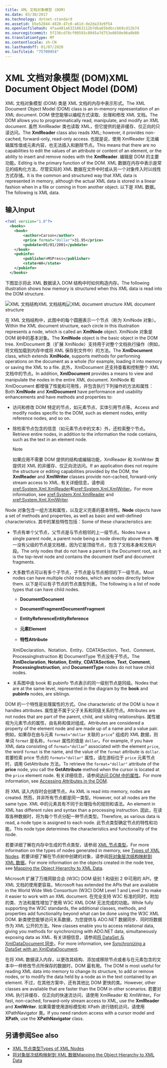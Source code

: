 ```yaml
---
title: XML 文档对象模型 (DOM)
ms.date: 03/30/2017
ms.technology: dotnet-standard
ms.assetid: b5e52844-4820-47c0-a61d-de2da33e9f54
ms.openlocfilehash: 4faa481a6331863112b7dba65bdbccb69cd12b7d
ms.sourcegitcommit: 5f236cd78cf09593c8945a7d753e0850e96a0b80
ms.translationtype: MT
ms.contentlocale: zh-CN
ms.lasthandoff: 01/07/2020
ms.locfileid: "75709954"
---
```

# <a name="xml-document-object-model-dom"></a><span data-ttu-id="26b03-102">XML 文档对象模型 (DOM)</span><span class="sxs-lookup"><span data-stu-id="26b03-102">XML Document Object Model (DOM)</span></span>

<span data-ttu-id="26b03-103">XML 文档对象模型 (DOM) 类是 XML 文档的内存中表示形式。</span><span class="sxs-lookup"><span data-stu-id="26b03-103">The XML Document Object Model (DOM) class is an in-memory representation of an XML document.</span></span> <span data-ttu-id="26b03-104">DOM 使您能够以编程方式读取、处理和修改 XML 文档。</span><span class="sxs-lookup"><span data-stu-id="26b03-104">The DOM allows you to programmatically read, manipulate, and modify an XML document.</span></span> <span data-ttu-id="26b03-105">虽然 XmlReader 类也读取 XML，但它提供的是非缓存、仅正向的只读访问。</span><span class="sxs-lookup"><span data-stu-id="26b03-105">The **XmlReader** class also reads XML; however, it provides non-cached, forward-only, read-only access.</span></span> <span data-ttu-id="26b03-106">也就是说，使用 XmlReader 无法编辑属性值或元素内容，也无法插入和删除节点。</span><span class="sxs-lookup"><span data-stu-id="26b03-106">This means that there are no capabilities to edit the values of an attribute or content of an element, or the ability to insert and remove nodes with the **XmlReader**.</span></span> <span data-ttu-id="26b03-107">编辑是 DOM 的主要功能。</span><span class="sxs-lookup"><span data-stu-id="26b03-107">Editing is the primary function of the DOM.</span></span> <span data-ttu-id="26b03-108">XML 数据在内存中表示是常见的结构化方法，尽管实际的 XML 数据在文件中时或从另一个对象传入时以线性方式存储。</span><span class="sxs-lookup"><span data-stu-id="26b03-108">It is the common and structured way that XML data is represented in memory, although the actual XML data is stored in a linear fashion when in a file or coming in from another object.</span></span> <span data-ttu-id="26b03-109">以下是 XML 数据。</span><span class="sxs-lookup"><span data-stu-id="26b03-109">The following is XML data.</span></span>

## <a name="input"></a><span data-ttu-id="26b03-110">输入</span><span class="sxs-lookup"><span data-stu-id="26b03-110">Input</span></span>

```xml
<?xml version="1.0"?>
  <books>
    <book>
        <author>Carson</author>
        <price format="dollar">31.95</price>
        <pubdate>05/01/2001</pubdate>
    </book>
    <pubinfo>
        <publisher>MSPress</publisher>
        <state>WA</state>
    </pubinfo>
  </books>
```

<span data-ttu-id="26b03-111">下图显示将此 XML 数据读入 DOM 结构中时如何构造内存。</span><span class="sxs-lookup"><span data-stu-id="26b03-111">The following illustration shows how memory is structured when this XML data is read into the DOM structure.</span></span>

<span data-ttu-id="26b03-112">![XML 文档结构](../../../../docs/standard/data/xml/media/xml-to-domtree.gif "XML_To_DOMTree")XML 文档结构</span><span class="sxs-lookup"><span data-stu-id="26b03-112">![XML document structure](../../../../docs/standard/data/xml/media/xml-to-domtree.gif "XML_To_DOMTree") XML document structure</span></span>

<span data-ttu-id="26b03-113">在 XML 文档结构中，此图中的每个圆圈表示一个节点（称为 XmlNode 对象）。</span><span class="sxs-lookup"><span data-stu-id="26b03-113">Within the XML document structure, each circle in this illustration represents a node, which is called an **XmlNode** object.</span></span> <span data-ttu-id="26b03-114">XmlNode 对象是 DOM 树中的基本对象。</span><span class="sxs-lookup"><span data-stu-id="26b03-114">The **XmlNode** object is the basic object in the DOM tree.</span></span> <span data-ttu-id="26b03-115">XmlDocument 类（扩展 XmlNode）支持用于对整个文档执行操作（例如，将文档加载到内存中或将 XML 保存到文件中）的方法。</span><span class="sxs-lookup"><span data-stu-id="26b03-115">The **XmlDocument** class, which extends **XmlNode**, supports methods for performing operations on the document as a whole (for example, loading it into memory or saving the XML to a file.</span></span> <span data-ttu-id="26b03-116">此外，XmlDocument 还支持查看和控制整个 XML 文档中的节点。</span><span class="sxs-lookup"><span data-stu-id="26b03-116">In addition, **XmlDocument** provides a means to view and manipulate the nodes in the entire XML document.</span></span> <span data-ttu-id="26b03-117">XmlNode 和 XmlDocument 都增强了性能和可用性，并包含执行下列操作的方法和属性：</span><span class="sxs-lookup"><span data-stu-id="26b03-117">Both **XmlNode** and **XmlDocument** have performance and usability enhancements and have methods and properties to:</span></span>

- <span data-ttu-id="26b03-118">访问和修改 DOM 特定的节点，如元素节点、实体引用节点等。</span><span class="sxs-lookup"><span data-stu-id="26b03-118">Access and modify nodes specific to the DOM, such as element nodes, entity reference nodes, and so on.</span></span>

- <span data-ttu-id="26b03-119">除检索节点包含的信息（如元素节点中的文本）外，还检索整个节点。</span><span class="sxs-lookup"><span data-stu-id="26b03-119">Retrieve entire nodes, in addition to the information the node contains, such as the text in an element node.</span></span>

  > [!NOTE]
  > <span data-ttu-id="26b03-120">如果应用不需要 DOM 提供的结构或编辑功能，XmlReader 和 XmlWriter 类提供对 XML 的非缓存、仅正向流访问。</span><span class="sxs-lookup"><span data-stu-id="26b03-120">If an application does not require the structure or editing capabilities provided by the DOM, the **XmlReader** and **XmlWriter** classes provide non-cached, forward-only stream access to XML.</span></span> <span data-ttu-id="26b03-121">有关详细信息，请参阅 <xref:System.Xml.XmlReader>和<xref:System.Xml.XmlWriter>。</span><span class="sxs-lookup"><span data-stu-id="26b03-121">For more information, see <xref:System.Xml.XmlReader> and <xref:System.Xml.XmlWriter>.</span></span>

<span data-ttu-id="26b03-122">Node 对象包含一组方法和属性，以及定义完善的基本特性。</span><span class="sxs-lookup"><span data-stu-id="26b03-122">**Node** objects have a set of methods and properties, as well as basic and well-defined characteristics.</span></span> <span data-ttu-id="26b03-123">其中的某些特性包括：</span><span class="sxs-lookup"><span data-stu-id="26b03-123">Some of these characteristics are:</span></span>

- <span data-ttu-id="26b03-124">节点有单个父节点，父节点是与节点相邻的上一级节点。</span><span class="sxs-lookup"><span data-stu-id="26b03-124">Nodes have a single parent node, a parent node being a node directly above them.</span></span> <span data-ttu-id="26b03-125">唯一没有父级的节点是文档根，因为它是顶级节点，包含了文档本身和文档片段。</span><span class="sxs-lookup"><span data-stu-id="26b03-125">The only nodes that do not have a parent is the Document root, as it is the top-level node and contains the document itself and document fragments.</span></span>

- <span data-ttu-id="26b03-126">大多数节点可以有多个子节点，子节点是与节点相邻的下一级节点。</span><span class="sxs-lookup"><span data-stu-id="26b03-126">Most nodes can have multiple child nodes, which are nodes directly below them.</span></span> <span data-ttu-id="26b03-127">以下是可以有子节点的节点类型列表。</span><span class="sxs-lookup"><span data-stu-id="26b03-127">The following is a list of node types that can have child nodes.</span></span>

  - <span data-ttu-id="26b03-128">**Document**</span><span class="sxs-lookup"><span data-stu-id="26b03-128">**Document**</span></span>

  - <span data-ttu-id="26b03-129">**DocumentFragment**</span><span class="sxs-lookup"><span data-stu-id="26b03-129">**DocumentFragment**</span></span>

  - <span data-ttu-id="26b03-130">**EntityReference**</span><span class="sxs-lookup"><span data-stu-id="26b03-130">**EntityReference**</span></span>

  - <span data-ttu-id="26b03-131">**元素**</span><span class="sxs-lookup"><span data-stu-id="26b03-131">**Element**</span></span>

  - <span data-ttu-id="26b03-132">**特性**</span><span class="sxs-lookup"><span data-stu-id="26b03-132">**Attribute**</span></span>

  <span data-ttu-id="26b03-133">XmlDeclaration、Notation、Entity、CDATASection、Text、Comment、ProcessingInstruction 和 DocumentType 节点没有子节点。</span><span class="sxs-lookup"><span data-stu-id="26b03-133">The **XmlDeclaration**, **Notation**, **Entity**, **CDATASection**, **Text**, **Comment**, **ProcessingInstruction**, and **DocumentType** nodes do not have child nodes.</span></span>

- <span data-ttu-id="26b03-134">关系图中由 book 和 pubinfo 节点表示的同一级别节点是同级。</span><span class="sxs-lookup"><span data-stu-id="26b03-134">Nodes that are at the same level, represented in the diagram by the **book** and **pubinfo** nodes, are siblings.</span></span>

<span data-ttu-id="26b03-135">DOM 的一个特性是处理属性的方式。</span><span class="sxs-lookup"><span data-stu-id="26b03-135">One characteristic of the DOM is how it handles attributes.</span></span> <span data-ttu-id="26b03-136">属性是不属于父子关系和同级关系的节点。</span><span class="sxs-lookup"><span data-stu-id="26b03-136">Attributes are not nodes that are part of the parent, child, and sibling relationships.</span></span> <span data-ttu-id="26b03-137">属性被视为元素节点的属性，由名称和值对组成。</span><span class="sxs-lookup"><span data-stu-id="26b03-137">Attributes are considered a property of the element node and are made up of a name and a value pair.</span></span> <span data-ttu-id="26b03-138">例如，如果存在由与元素 `format="dollar` 关联的 `price`" 组成的 XML 数据，则单词 `format` 是名称，`format` 属性的值是 `dollar`。</span><span class="sxs-lookup"><span data-stu-id="26b03-138">For example, if you have XML data consisting of `format="dollar`" associated with the element `price`, the word `format` is the name, and the value of the `format` attribute is `dollar`.</span></span> <span data-ttu-id="26b03-139">若要检索 price 节点的 `format="dollar"` 属性，请在游标位于 `price` 元素节点时，调用 GetAttribute 方法。</span><span class="sxs-lookup"><span data-stu-id="26b03-139">To retrieve the `format="dollar"` attribute of the **price** node, you call the **GetAttribute** method when the cursor is located at the `price` element node.</span></span> <span data-ttu-id="26b03-140">有关详细信息，请参阅[访问 DOM 中的属性](../../../../docs/standard/data/xml/accessing-attributes-in-the-dom.md)。</span><span class="sxs-lookup"><span data-stu-id="26b03-140">For more information, see [Accessing Attributes in the DOM](../../../../docs/standard/data/xml/accessing-attributes-in-the-dom.md).</span></span>

<span data-ttu-id="26b03-141">将 XML 读入内存时会创建节点。</span><span class="sxs-lookup"><span data-stu-id="26b03-141">As XML is read into memory, nodes are created.</span></span> <span data-ttu-id="26b03-142">然而，并非所有节点都是同一类型。</span><span class="sxs-lookup"><span data-stu-id="26b03-142">However, not all nodes are the same type.</span></span> <span data-ttu-id="26b03-143">XML 中的元素具有不同于处理指令的规则和语法。</span><span class="sxs-lookup"><span data-stu-id="26b03-143">An element in XML has different rules and syntax than a processing instruction.</span></span> <span data-ttu-id="26b03-144">因此，在读取各种数据时，将为每个节点分配一种节点类型。</span><span class="sxs-lookup"><span data-stu-id="26b03-144">Therefore, as various data is read, a node type is assigned to each node.</span></span> <span data-ttu-id="26b03-145">此节点类型确定节点的特性和功能。</span><span class="sxs-lookup"><span data-stu-id="26b03-145">This node type determines the characteristics and functionality of the node.</span></span>

<span data-ttu-id="26b03-146">若要详细了解在内存中生成的节点类型，请参阅 [XML 节点类型](../../../../docs/standard/data/xml/types-of-xml-nodes.md)。</span><span class="sxs-lookup"><span data-stu-id="26b03-146">For more information on the types of nodes generated in memory, see [Types of XML Nodes](../../../../docs/standard/data/xml/types-of-xml-nodes.md).</span></span> <span data-ttu-id="26b03-147">若要详细了解在节点树中创建的对象，请参阅[将对象层次结构映射到 XML 数据](../../../../docs/standard/data/xml/mapping-the-object-hierarchy-to-xml-data.md)。</span><span class="sxs-lookup"><span data-stu-id="26b03-147">For more information on the objects created in the node tree, see [Mapping the Object Hierarchy to XML Data](../../../../docs/standard/data/xml/mapping-the-object-hierarchy-to-xml-data.md).</span></span>

<span data-ttu-id="26b03-148">Microsoft 扩展了万维网联合会 (W3C) DOM 级别 1 和级别 2 中可用的 API，使 XML 文档的使用更容易。</span><span class="sxs-lookup"><span data-stu-id="26b03-148">Microsoft has extended the APIs that are available in the World Wide Web Consortium (W3C) DOM Level 1 and Level 2 to make it easier to work with an XML document.</span></span> <span data-ttu-id="26b03-149">在完全支持 W3C 标准的同时，附加的类、方法和属性增加了使用 W3C XML DOM 无法完成的功能。</span><span class="sxs-lookup"><span data-stu-id="26b03-149">While fully supporting the W3C standards, the additional classes, methods, and properties add functionality beyond what can be done using the W3C XML DOM.</span></span> <span data-ttu-id="26b03-150">新类使您能够访问关系数据，为您提供与 ADO.NET 数据同步、同时将数据作为 XML 公开的方法。</span><span class="sxs-lookup"><span data-stu-id="26b03-150">New classes enable you to access relational data, giving you methods for synchronizing with ADO.NET data, simultaneously exposing data as XML.</span></span> <span data-ttu-id="26b03-151">有关详细信息，请参阅[将 DataSet 与 XmlDataDocument 同步](../../../../docs/framework/data/adonet/dataset-datatable-dataview/dataset-and-xmldatadocument-synchronization.md)。</span><span class="sxs-lookup"><span data-stu-id="26b03-151">For more information, see [Synchronizing a DataSet with an XmlDataDocument](../../../../docs/framework/data/adonet/dataset-datatable-dataview/dataset-and-xmldatadocument-synchronization.md).</span></span>

<span data-ttu-id="26b03-152">在将 XML 数据读入内存，以更改其结构、添加或移除节点或者与在元素包含的文本中一样修改节点所保存的数据时，DOM 最有用。</span><span class="sxs-lookup"><span data-stu-id="26b03-152">The DOM is most useful for reading XML data into memory to change its structure, to add or remove nodes, or to modify the data held by a node as in the text contained by an element.</span></span> <span data-ttu-id="26b03-153">不过，在其他方案中，还有其他比 DOM 更快的类。</span><span class="sxs-lookup"><span data-stu-id="26b03-153">However, other classes are available that are faster than the DOM in other scenarios.</span></span> <span data-ttu-id="26b03-154">若要对 XML 执行非缓存、仅正向的快速流访问，请使用 XmlReader 和 XmlWriter。</span><span class="sxs-lookup"><span data-stu-id="26b03-154">For fast, non-cached, forward-only stream access to XML, use the **XmlReader** and **XmlWriter**.</span></span> <span data-ttu-id="26b03-155">如果需要使用游标模型和 XPath 进行随机访问，请使用 XPathNavigator 类。</span><span class="sxs-lookup"><span data-stu-id="26b03-155">If you need random access with a cursor model and **XPath**, use the **XPathNavigator** class.</span></span>

## <a name="see-also"></a><span data-ttu-id="26b03-156">另请参阅</span><span class="sxs-lookup"><span data-stu-id="26b03-156">See also</span></span>

- [<span data-ttu-id="26b03-157">XML 节点类型</span><span class="sxs-lookup"><span data-stu-id="26b03-157">Types of XML Nodes</span></span>](../../../../docs/standard/data/xml/types-of-xml-nodes.md)
- [<span data-ttu-id="26b03-158">将对象层次结构映射到 XML 数据</span><span class="sxs-lookup"><span data-stu-id="26b03-158">Mapping the Object Hierarchy to XML Data</span></span>](../../../../docs/standard/data/xml/mapping-the-object-hierarchy-to-xml-data.md)
